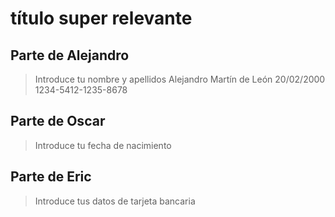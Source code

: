 # título super relevante

## Parte de Alejandro
> Introduce tu nombre y apellidos
Alejandro Martín de León
20/02/2000
1234-5412-1235-8678
## Parte de Oscar 
> Introduce tu fecha de nacimiento

## Parte de Eric
>Introduce tus datos de tarjeta bancaria